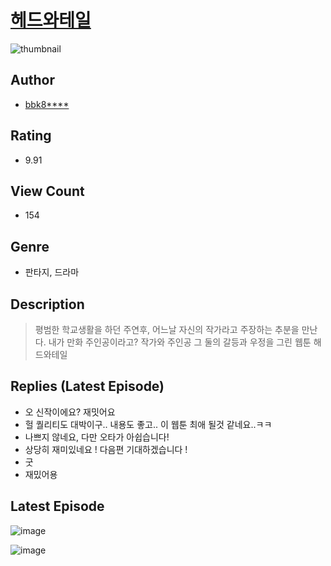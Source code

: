 # [헤드와테일](https://comic.naver.com/bestChallenge/list?titleId=810502)
![thumbnail](https://image-comic.pstatic.net/user_contents_data/challenge_comic/2023/05/23/346447/upload_3546643419565680184_480x623.jpeg)

## Author
- [bbk8****](https://comic.naver.com/artistTitle?id=346447)

## Rating
- 9.91

## View Count
- 154

## Genre
- 판타지, 드라마

## Description
> 평범한 학교생활을 하던 주연후, 어느날 자신의 작가라고 주장하는 추분을 만난다. 내가 만화 주인공이라고? 작가와 주인공 그 둘의 갈등과 우정을 그린 웹툰 해드와테일

## Replies (Latest Episode)
- 오 신작이에요? 재밋어요
- 헐 퀄리티도 대박이구.. 내용도 좋고.. 이 웹툰 최애 될것 같네요..ㅋㅋ
- 나쁘지 않네요, 다만 오타가 아쉽습니다!
- 상당히 재미있네요 ! 다음편 기대하겠습니다 !
- 굿
- 재밌어용

## Latest Episode
![image](https://image-comic.pstatic.net/user_contents_data/challenge_comic/2023/05/23/346447/upload_7305229138638616113.jpeg)

![image](https://image-comic.pstatic.net/user_contents_data/challenge_comic/2023/05/23/346447/upload_4063430154111051363.jpeg)
